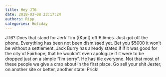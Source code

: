 ```yaml
---
title: Hey JT6
date: 2018-03-08 23:17:24
authors: Ripp
categories: Holiday
---
```


 JT6?  Does  that stand for Jerk Tim ((Kant) off 6 times. Just got off the phone. Everything has been not been dismissed yet. Bet you $5000 it won’t be without a settlement. Jack Burry has already stated if if it was good for the city of Fairhope, that he wouldn’t even apologize if it were to be dropped just on a simple “I’m sorry”. He has tile everyone. Not that most of these people we give a crap about in the first place. Go sell your shit Jester, on another site or better, another state. Prick!